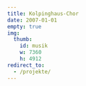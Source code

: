 ```yaml
---
title: Kolpinghaus-Chor
date: 2007-01-01
empty: true
img:
  thumb:
    id: musik
    w: 7360
    h: 4912
redirect_to:
  - /projekte/
---
```

